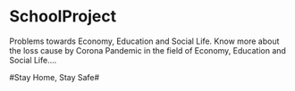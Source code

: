 # SchoolProject
Problems towards Economy, Education and Social Life.
Know more about the loss cause by Corona Pandemic in the field of Economy, Education and Social Life....

#Stay Home, Stay Safe#
